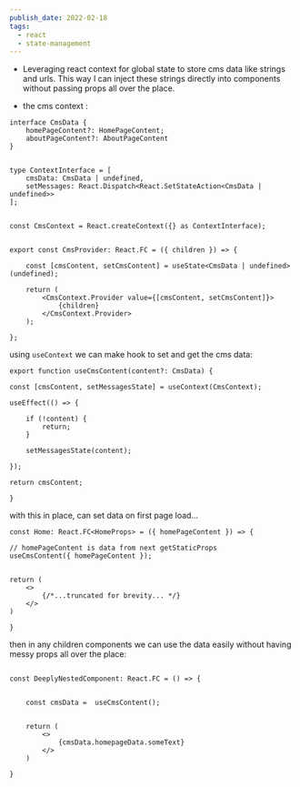 ```yaml
---
publish_date: 2022-02-18
tags:
  - react
  - state-management
---
```


- Leveraging react context for global state to store cms data like strings and urls. This way I can inject these strings directly into components without passing props all over the place.

- the cms context :

```tsx
interface CmsData {
	homePageContent?: HomePageContent;
	aboutPageContent?: AboutPageContent
}
  

type ContextInterface = [
	cmsData: CmsData | undefined,
	setMessages: React.Dispatch<React.SetStateAction<CmsData | undefined>>
];


const CmsContext = React.createContext({} as ContextInterface);

  
export const CmsProvider: React.FC = ({ children }) => {

	const [cmsContent, setCmsContent] = useState<CmsData | undefined>(undefined);

	return (	
		<CmsContext.Provider value={[cmsContent, setCmsContent]}>
			{children}
		</CmsContext.Provider>
	);

};

```

using `useContext` we can make hook to set and get the cms data:

```tsx
export function useCmsContent(content?: CmsData) {

const [cmsContent, setMessagesState] = useContext(CmsContext);

useEffect(() => {

	if (!content) {	
		return;
	}

	setMessagesState(content);

});

return cmsContent;

}
```

with this in place, can set data on first page load...

```tsx
const Home: React.FC<HomeProps> = ({ homePageContent }) => {

// homePageContent is data from next getStaticProps
useCmsContent({ homePageContent });


return (
	<>
		{/*...truncated for brevity... */}
	</>
)

}

```

then in any children components we can use the data easily without having messy props all over the place:


```tsx

const DeeplyNestedComponent: React.FC = () => {


	const cmsData =  useCmsContent();
	
	
	return (
		<>
			{cmsData.homepageData.someText}
		</>
	)

}

```
